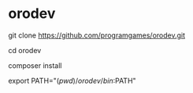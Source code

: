 # orodev

git clone https://github.com/programgames/orodev.git

cd orodev

composer install

export PATH="$(pwd)/orodev/bin:$PATH"

